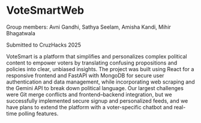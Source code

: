 # VoteSmartWeb

Group members: Avni Gandhi, Sathya Seelam, Amisha Kandi, Mihir Bhagatwala

Submitted to CruzHacks 2025

VoteSmart is a platform that simplifies and personalizes complex political content to empower voters by translating confusing propositions and policies into clear, unbiased insights. The project was built using React for a responsive frontend and FastAPI with MongoDB for secure user authentication and data management, while incorporating web scraping and the Gemini API to break down political language. Our largest challenges were Git merge conflicts and frontend–backend integration, but we successfully implemented secure signup and personalized feeds, and we have plans to extend the platform with a voter-specific chatbot and real-time polling features.
